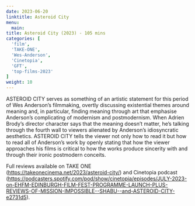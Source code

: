 ```yaml
---
date: 2023-06-20
linktitle: Asteroid City
menu:
  main:
title: Asteroid City (2023) - 105 mins
categories: [
  'film',
  'TAKE-ONE',
  'Wes-Anderson',
  'Cinetopia',
  'GFT',
  'top-films-2023'
]
weight: 10
---
```


ASTEROID CITY serves as something of an artistic statement for this period of Wes Anderson’s filmmaking, overtly discussing existential themes around meaning and, in particular, finding meaning through art that emphasise Anderson’s complicating of modernism and postmodernism. When Adrien Brody’s director character says that the meaning doesn’t matter, he’s talking through the fourth wall to viewers alienated by Anderson’s idiosyncratic aesthetics. ASTEROID CITY tells the viewer not only how to read it but how to read all of Anderson’s work by openly stating that how the viewer approaches his films is critical to how the works produce sincerity with and through their ironic postmodern conceits.

Full reviews available on TAKE ONE (https://takeonecinema.net/2023/asteroid-city/) and Cinetopia podcast (https://podcasters.spotify.com/pod/show/cinetopia/episodes/JULY-2023-on-EHFM-EDINBURGH-FILM-FEST-PROGRAMME-LAUNCH-PLUS-REVIEWS-OF-MISSION-IMPOSSIBLE--SHABU--and-ASTEROID-CITY-e2731d5).
